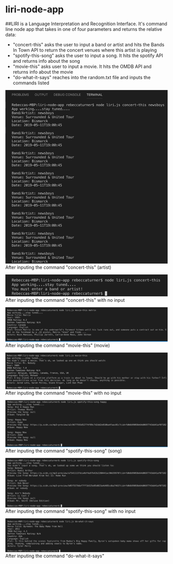 # liri-node-app

##LIRI is a Language Interpretation and Recognition Interface. It's command line node app that takes in one of four parameters and returns the relative data:

* "concert-this" asks the user to input a band or artist and hits the Bands In Town API to return the concert venues where this artist is playing
* "spotify-this-song" asks the user to input a song. It hits the spotify API and returns info about the song
* "movie-this" asks user to input a movie. It hits the OMDB API and returns info about the movie
* "do-what-it-says" reaches into the random.txt file and inputs the commands listed

![Alt Text](images/concert-this-input.png)
After inputing the command "concert-this" (artist)

![Alt Text](images/concert-this-no-input.png)
After inputing the command "concert-this" with no input

![Alt Text](images/movie-this-input.png)
After inputing the command "movie-this" (movie)

![Alt Text](images/movie-this-no-input.png)
After inputing the command "movie-this" with no input

![Alt Text](images/spotify-this-input.png)
After inputing the command "spotify-this-song" (song)

![Alt Text](images/spotify-this-no-input.png)
After inputing the command "spotify-this-song" with no input

![Alt Text](images/do-what-it-says.png)
After inputing the command "do-what-it-says" 

